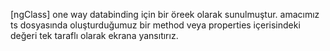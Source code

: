 [ngClass] one way databinding için bir öreek olarak sunulmuştur.
  amacımız ts dosyasında oluşturduğumuz bir method veya properties içerisindeki değeri tek taraflı olarak ekrana yansıtırız.
  
